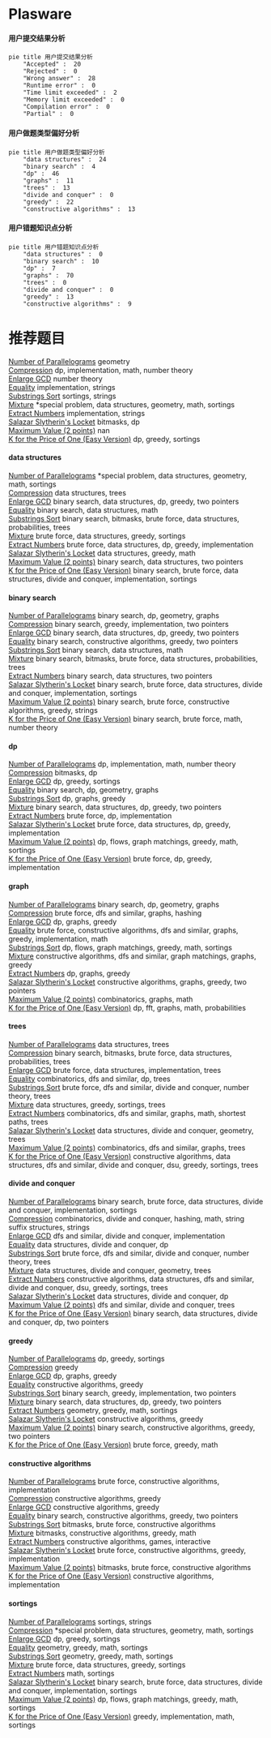 # Plasware
<!-- tabs:start -->
#### **用户提交结果分析**

```mermaid
pie title 用户提交结果分析
    "Accepted" :  20
    "Rejected" :  0
    "Wrong answer" :  28
    "Runtime error" :  0
    "Time limit exceeded" :  2
    "Memory limit exceeded" :  0
    "Compilation error" :  0
    "Partial" :  0
```
#### **用户做题类型偏好分析**

```mermaid
pie title 用户做题类型偏好分析
    "data structures" :  24
    "binary search" :  4
    "dp" :  46
    "graphs" :  11
    "trees" :  13
    "divide and conquer" :  0
    "greedy" :  22
    "constructive algorithms" :  13
```
#### **用户错题知识点分析**

```mermaid
pie title 用户错题知识点分析
    "data structures" :  0
    "binary search" :  10
    "dp" :  7
    "graphs" :  70
    "trees" :  0
    "divide and conquer" :  0
    "greedy" :  13
    "constructive algorithms" :  9
```
<!-- tabs:end -->
# 推荐题目
[Number of Parallelograms](http://codeforces.com/problemset/problem/660/D)		geometry		  
[Compression](http://codeforces.com/problemset/problem/1107/D)		dp,
                        implementation,
                        math,
                        number theory		  
[Enlarge GCD](http://codeforces.com/problemset/problem/1034/A)		number theory		  
[Equality](http://codeforces.com/problemset/problem/1038/A)		implementation,
                        strings		  
[Substrings Sort](https://codeforces.com/contest/1489/problem/D)		sortings,
                        strings		  
[Mixture](http://codeforces.com/problemset/problem/1386/B)		*special problem,
                        data structures,
                        geometry,
                        math,
                        sortings		  
[Extract Numbers](http://codeforces.com/problemset/problem/600/A)		implementation,
                        strings		  
[Salazar Slytherin's Locket](http://codeforces.com/problemset/problem/855/E)		bitmasks,
                        dp		  
[Maximum Value (2 points)](https://codeforces.com/contest/1164/problem/I)		nan		  
[K for the Price of One (Easy Version)](http://codeforces.com/problemset/problem/1282/B1)		dp,
                        greedy,
                        sortings		  
<!-- tabs:start -->
#### **data structures**
[Number of Parallelograms](http://codeforces.com/problemset/problem/1386/B)		*special problem,
                        data structures,
                        geometry,
                        math,
                        sortings		  
[Compression](http://codeforces.com/problemset/problem/1109/F)		data structures,
                        trees		  
[Enlarge GCD](http://codeforces.com/problemset/problem/1492/C)		binary search,
                        data structures,
                        dp,
                        greedy,
                        two pointers		  
[Equality](http://codeforces.com/problemset/problem/1490/G)		binary search,
                        data structures,
                        math		  
[Substrings Sort](http://codeforces.com/problemset/problem/1479/D)		binary search,
                        bitmasks,
                        brute force,
                        data structures,
                        probabilities,
                        trees		  
[Mixture](http://codeforces.com/problemset/problem/1497/A)		brute force,
                        data structures,
                        greedy,
                        sortings		  
[Extract Numbers](http://codeforces.com/problemset/problem/1491/C)		brute force,
                        data structures,
                        dp,
                        greedy,
                        implementation		  
[Salazar Slytherin's Locket](http://codeforces.com/problemset/problem/1492/B)		data structures,
                        greedy,
                        math		  
[Maximum Value (2 points)](http://codeforces.com/problemset/problem/1436/E)		binary search,
                        data structures,
                        two pointers		  
[K for the Price of One (Easy Version)](http://codeforces.com/problemset/problem/1461/D)		binary search,
                        brute force,
                        data structures,
                        divide and conquer,
                        implementation,
                        sortings		  
#### **binary search**
[Number of Parallelograms](http://codeforces.com/problemset/problem/1366/F)		binary search,
                        dp,
                        geometry,
                        graphs		  
[Compression](http://codeforces.com/problemset/problem/1203/D2)		binary search,
                        greedy,
                        implementation,
                        two pointers		  
[Enlarge GCD](http://codeforces.com/problemset/problem/1492/C)		binary search,
                        data structures,
                        dp,
                        greedy,
                        two pointers		  
[Equality](http://codeforces.com/problemset/problem/1463/D)		binary search,
                        constructive algorithms,
                        greedy,
                        two pointers		  
[Substrings Sort](http://codeforces.com/problemset/problem/1490/G)		binary search,
                        data structures,
                        math		  
[Mixture](http://codeforces.com/problemset/problem/1479/D)		binary search,
                        bitmasks,
                        brute force,
                        data structures,
                        probabilities,
                        trees		  
[Extract Numbers](http://codeforces.com/problemset/problem/1436/E)		binary search,
                        data structures,
                        two pointers		  
[Salazar Slytherin's Locket](http://codeforces.com/problemset/problem/1461/D)		binary search,
                        brute force,
                        data structures,
                        divide and conquer,
                        implementation,
                        sortings		  
[Maximum Value (2 points)](http://codeforces.com/problemset/problem/1493/C)		binary search,
                        brute force,
                        constructive algorithms,
                        greedy,
                        strings		  
[K for the Price of One (Easy Version)](http://codeforces.com/problemset/problem/1487/D)		binary search,
                        brute force,
                        math,
                        number theory		  
#### **dp**
[Number of Parallelograms](http://codeforces.com/problemset/problem/1107/D)		dp,
                        implementation,
                        math,
                        number theory		  
[Compression](http://codeforces.com/problemset/problem/855/E)		bitmasks,
                        dp		  
[Enlarge GCD](http://codeforces.com/problemset/problem/1282/B1)		dp,
                        greedy,
                        sortings		  
[Equality](http://codeforces.com/problemset/problem/1366/F)		binary search,
                        dp,
                        geometry,
                        graphs		  
[Substrings Sort](http://codeforces.com/problemset/problem/704/B)		dp,
                        graphs,
                        greedy		  
[Mixture](http://codeforces.com/problemset/problem/1492/C)		binary search,
                        data structures,
                        dp,
                        greedy,
                        two pointers		  
[Extract Numbers](https://codeforces.com/contest/1457/problem/C)		brute force,
                        dp,
                        implementation		  
[Salazar Slytherin's Locket](http://codeforces.com/problemset/problem/1491/C)		brute force,
                        data structures,
                        dp,
                        greedy,
                        implementation		  
[Maximum Value (2 points)](http://codeforces.com/problemset/problem/1437/C)		dp,
                        flows,
                        graph matchings,
                        greedy,
                        math,
                        sortings		  
[K for the Price of One (Easy Version)](http://codeforces.com/problemset/problem/1499/B)		brute force,
                        dp,
                        greedy,
                        implementation		  
#### **graph**
[Number of Parallelograms](http://codeforces.com/problemset/problem/1366/F)		binary search,
                        dp,
                        geometry,
                        graphs		  
[Compression](http://codeforces.com/problemset/problem/1394/B)		brute force,
                        dfs and similar,
                        graphs,
                        hashing		  
[Enlarge GCD](http://codeforces.com/problemset/problem/704/B)		dp,
                        graphs,
                        greedy		  
[Equality](http://codeforces.com/problemset/problem/1487/C)		brute force,
                        constructive algorithms,
                        dfs and similar,
                        graphs,
                        greedy,
                        implementation,
                        math		  
[Substrings Sort](http://codeforces.com/problemset/problem/1437/C)		dp,
                        flows,
                        graph matchings,
                        greedy,
                        math,
                        sortings		  
[Mixture](http://codeforces.com/problemset/problem/1470/D)		constructive algorithms,
                        dfs and similar,
                        graph matchings,
                        graphs,
                        greedy		  
[Extract Numbers](http://codeforces.com/problemset/problem/1476/C)		dp,
                        graphs,
                        greedy		  
[Salazar Slytherin's Locket](http://codeforces.com/problemset/problem/1304/D)		constructive algorithms,
                        graphs,
                        greedy,
                        two pointers		  
[Maximum Value (2 points)](http://codeforces.com/problemset/problem/1475/C)		combinatorics,
                        graphs,
                        math		  
[K for the Price of One (Easy Version)](http://codeforces.com/problemset/problem/553/E)		dp,
                        fft,
                        graphs,
                        math,
                        probabilities		  
#### **trees**
[Number of Parallelograms](http://codeforces.com/problemset/problem/1109/F)		data structures,
                        trees		  
[Compression](http://codeforces.com/problemset/problem/1479/D)		binary search,
                        bitmasks,
                        brute force,
                        data structures,
                        probabilities,
                        trees		  
[Enlarge GCD](http://codeforces.com/problemset/problem/1511/C)		brute force,
                        data structures,
                        implementation,
                        trees		  
[Equality](http://codeforces.com/problemset/problem/1499/F)		combinatorics,
                        dfs and similar,
                        dp,
                        trees		  
[Substrings Sort](http://codeforces.com/problemset/problem/1491/E)		brute force,
                        dfs and similar,
                        divide and conquer,
                        number theory,
                        trees		  
[Mixture](http://codeforces.com/problemset/problem/1466/D)		data structures,
                        greedy,
                        sortings,
                        trees		  
[Extract Numbers](http://codeforces.com/problemset/problem/1495/D)		combinatorics,
                        dfs and similar,
                        graphs,
                        math,
                        shortest paths,
                        trees		  
[Salazar Slytherin's Locket](http://codeforces.com/problemset/problem/1303/G)		data structures,
                        divide and conquer,
                        geometry,
                        trees		  
[Maximum Value (2 points)](http://codeforces.com/problemset/problem/1454/E)		combinatorics,
                        dfs and similar,
                        graphs,
                        trees		  
[K for the Price of One (Easy Version)](http://codeforces.com/problemset/problem/1494/D)		constructive algorithms,
                        data structures,
                        dfs and similar,
                        divide and conquer,
                        dsu,
                        greedy,
                        sortings,
                        trees		  
#### **divide and conquer**
[Number of Parallelograms](http://codeforces.com/problemset/problem/1461/D)		binary search,
                        brute force,
                        data structures,
                        divide and conquer,
                        implementation,
                        sortings		  
[Compression](http://codeforces.com/problemset/problem/1466/G)		combinatorics,
                        divide and conquer,
                        hashing,
                        math,
                        string suffix structures,
                        strings		  
[Enlarge GCD](http://codeforces.com/problemset/problem/1490/D)		dfs and similar,
                        divide and conquer,
                        implementation		  
[Equality](https://codeforces.com/contest/1483/problem/C)		data structures,
                        divide and conquer,
                        dp		  
[Substrings Sort](http://codeforces.com/problemset/problem/1491/E)		brute force,
                        dfs and similar,
                        divide and conquer,
                        number theory,
                        trees		  
[Mixture](http://codeforces.com/problemset/problem/1303/G)		data structures,
                        divide and conquer,
                        geometry,
                        trees		  
[Extract Numbers](http://codeforces.com/problemset/problem/1494/D)		constructive algorithms,
                        data structures,
                        dfs and similar,
                        divide and conquer,
                        dsu,
                        greedy,
                        sortings,
                        trees		  
[Salazar Slytherin's Locket](http://codeforces.com/problemset/problem/1482/E)		data structures,
                        divide and conquer,
                        dp		  
[Maximum Value (2 points)](http://codeforces.com/problemset/problem/566/C)		dfs and similar,
                        divide and conquer,
                        trees		  
[K for the Price of One (Easy Version)](http://codeforces.com/problemset/problem/1428/F)		binary search,
                        data structures,
                        divide and conquer,
                        dp,
                        two pointers		  
#### **greedy**
[Number of Parallelograms](http://codeforces.com/problemset/problem/1282/B1)		dp,
                        greedy,
                        sortings		  
[Compression](http://codeforces.com/problemset/problem/1070/F)		greedy		  
[Enlarge GCD](http://codeforces.com/problemset/problem/704/B)		dp,
                        graphs,
                        greedy		  
[Equality](http://codeforces.com/problemset/problem/1097/E)		constructive algorithms,
                        greedy		  
[Substrings Sort](http://codeforces.com/problemset/problem/1203/D2)		binary search,
                        greedy,
                        implementation,
                        two pointers		  
[Mixture](http://codeforces.com/problemset/problem/1492/C)		binary search,
                        data structures,
                        dp,
                        greedy,
                        two pointers		  
[Extract Numbers](https://codeforces.com/contest/1496/problem/C)		geometry,
                        greedy,
                        math,
                        sortings		  
[Salazar Slytherin's Locket](http://codeforces.com/problemset/problem/1493/A)		constructive algorithms,
                        greedy		  
[Maximum Value (2 points)](http://codeforces.com/problemset/problem/1463/D)		binary search,
                        constructive algorithms,
                        greedy,
                        two pointers		  
[K for the Price of One (Easy Version)](http://codeforces.com/problemset/problem/1462/C)		brute force,
                        greedy,
                        math		  
#### **constructive algorithms**
[Number of Parallelograms](http://codeforces.com/problemset/problem/1004/D)		brute force,
                        constructive algorithms,
                        implementation		  
[Compression](http://codeforces.com/problemset/problem/1097/E)		constructive algorithms,
                        greedy		  
[Enlarge GCD](http://codeforces.com/problemset/problem/1493/A)		constructive algorithms,
                        greedy		  
[Equality](http://codeforces.com/problemset/problem/1463/D)		binary search,
                        constructive algorithms,
                        greedy,
                        two pointers		  
[Substrings Sort](https://codeforces.com/contest/1456/problem/B)		bitmasks,
                        brute force,
                        constructive algorithms		  
[Mixture](http://codeforces.com/problemset/problem/1492/D)		bitmasks,
                        constructive algorithms,
                        greedy,
                        math		  
[Extract Numbers](https://codeforces.com/contest/1504/problem/D)		constructive algorithms,
                        games,
                        interactive		  
[Salazar Slytherin's Locket](https://codeforces.com/contest/1483/problem/A)		brute force,
                        constructive algorithms,
                        greedy,
                        implementation		  
[Maximum Value (2 points)](https://codeforces.com/contest/1457/problem/D)		bitmasks,
                        brute force,
                        constructive algorithms		  
[K for the Price of One (Easy Version)](http://codeforces.com/problemset/problem/1513/A)		constructive algorithms,
                        implementation		  
#### **sortings**
[Number of Parallelograms](https://codeforces.com/contest/1489/problem/D)		sortings,
                        strings		  
[Compression](http://codeforces.com/problemset/problem/1386/B)		*special problem,
                        data structures,
                        geometry,
                        math,
                        sortings		  
[Enlarge GCD](http://codeforces.com/problemset/problem/1282/B1)		dp,
                        greedy,
                        sortings		  
[Equality](https://codeforces.com/contest/1496/problem/C)		geometry,
                        greedy,
                        math,
                        sortings		  
[Substrings Sort](http://codeforces.com/problemset/problem/1495/A)		geometry,
                        greedy,
                        math,
                        sortings		  
[Mixture](http://codeforces.com/problemset/problem/1497/A)		brute force,
                        data structures,
                        greedy,
                        sortings		  
[Extract Numbers](http://codeforces.com/problemset/problem/1427/A)		math,
                        sortings		  
[Salazar Slytherin's Locket](http://codeforces.com/problemset/problem/1461/D)		binary search,
                        brute force,
                        data structures,
                        divide and conquer,
                        implementation,
                        sortings		  
[Maximum Value (2 points)](http://codeforces.com/problemset/problem/1437/C)		dp,
                        flows,
                        graph matchings,
                        greedy,
                        math,
                        sortings		  
[K for the Price of One (Easy Version)](http://codeforces.com/problemset/problem/1473/A)		greedy,
                        implementation,
                        math,
                        sortings		  
<!-- tabs:end -->
